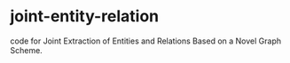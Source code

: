 # joint-entity-relation
code for Joint Extraction of Entities and Relations Based on a Novel Graph Scheme.
